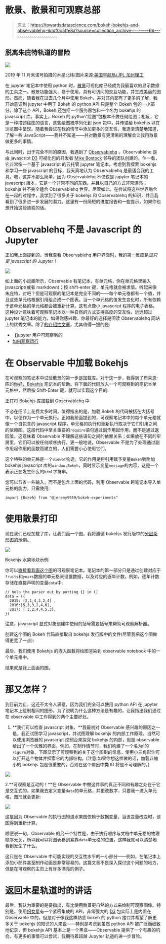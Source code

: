 # 散景、散景和可观察总部

> 原文：<https://towardsdatascience.com/bokeh-bokehjs-and-observablehq-6ddf0c5ffe8a?source=collection_archive---------66----------------------->

## 脱离朱庇特轨道的冒险

![](img/c208f84f78e5b07c762743973c056fb6.png)

2019 年 11 月朱诺号拍摄的木星北纬(图片来源:[美国宇航局/JPL 加州理工](https://photojournal.jpl.nasa.gov/catalog/PIA23442)

在 jupyter 笔记本中使用 python 时，[散景](https://bokeh.org)可视化库已经成为我最喜欢的显示数据的工具之一。散景功能强大，易于使用，具有可访问的交互功能，并生成美丽的图形。然而，随着我在过去几个月中使用 Bokeh，并对其内部有了更多的了解，我开始意识到 jupyter 中用于 Bokeh 的 python API 只是整个 Bokeh 包的一小部分。除了这个 API，Bokeh 还包括一个服务器包和一个名为 bokehjs 的 javascript 库。事实上，Bokeh 的 python“绘图”包根本不做任何绘图；相反，它是一种描述绘图的语言，这些绘图被序列化到 json 包中，并传递给 bokehjs 以在浏览器中呈现。随着我尝试在我的情节中添加更多的交互性，我逐渐清楚地知道，了解一些 JavaScript——我并不知道——并对散景有更清晰的理解会让我用散景做更多的事情。

与此同时，出于完全不同的原因，我遇到了 [Observablehq](https://observablehq.com) 。Observablehq 是由 javascript [D3](https://d3js.org) 可视化包的开发者 [Mike Bostock](https://bost.ocks.org/mike/) 领导的团队创建的。乍一看，它非常像一个基于 javascript 的云托管 jupyter 笔记本。考虑到我探索 bokehjs 和学习一些 javascript 的目标，我天真地认为 Observablehq 是最适合我的工具。嗯，这并不那么简单，因为 Observablehq 不仅仅是 jupyter 笔记本的 javascript 版本，它是一个非常不同的东西，并且以自己的方式非常漂亮；bokehjs 并不完全适合 Observablehq 世界。尽管如此，在尝试将这些世界融合在一起的过程中，我学到了很多关于 bokehjs 和 Observablehq 的知识，并且我看到了很多进一步发展的潜力。这里有一份简短的进度报告和一些提示，如果你也想开始这段旅程的话。

# Observablehq 不是 Javascript 的 Jupyter

正如我上面提到的，当我查看 Observablehq 用户界面时，我的第一反应是*这只是 javascript 的 Jupyter*！

![](img/c3a2ea52e55f7b2fa5ae31d336f095fc.png)

如上面的小动画所示，Observable 有笔记本，有单元格，你在单元格里输入 javascript(或者 markdown)；按 shift-enter 键，单元格就会被求值。听起来像朱庇特，对吧？但是可观察的笔记本是完全不同的——每个单元格都有一个值，并且这些单元格根据引用组合成一个图表。当一个单元格的值发生变化时，所有依赖于该单元格的单元格都会被重新计算。这有点像小 javascript 程序的电子表格。这种设计意味着可观察笔记本以一种自然的方式支持高度的交互性，远远超过 jupyter 笔记本的能力。如果你感兴趣，你最好的选择是阅读 Observablehq 网站上的优秀文章。除了[的介绍性文章](https://observablehq.com/@observablehq/user-manual)，尤其值得一提的是:

*   【jupyter 用户可观察到的
*   [如何观察运行](https://observablehq.com/@observablehq/how-observable-runs)

# 在 Observable 中加载 Bokehjs

在可观察的笔记本中试验散景的第一步是加载库。对于这一步，我得到了布莱恩·陈的[你好，Bokehjs](https://observablehq.com/@bryangingechen/hello-bokeh-js) 笔记本的帮助。将下面的代码放入一个可观察到的笔记本单元格中，然后按 Shift-Enter 键，就可以实现这个目的:

正在将 Bokehjs 库加载到 Observablehq 中

不必在细节上花费太多时间，值得指出的是，加载 Bokeh 的代码被括在大括号中，以便作为一个单元执行。正如我前面提到的，可观察笔记本中的每个单元格就像一个自包含的 javascript 程序，单元格的执行和重新执行取决于它们引用之间的依赖图。这段代码中至关重要的`require`语句通过副作用起作用，而不是通过返回值。这意味着 Observable 不理解这些语句之间的依赖关系；如果放在不同的牢房里，它们可以按任何顺序执行。更一般地说，Observable 不是为了处理通过副作用起作用的函数而建立的，人们需要小心使用它们。

这个特殊的单元格是一个`viewof`构造，它的作用是将引用赋予变量`Bokeh`到附加 bokehjs javascript 库的`window.Bokeh`，同时显示变量`message`的内容，这是一个表示正在发生什么的`html`字符串。

您可以节省一些输入，而不是包含上面的代码，利用 Observable 跨笔记本导入单元格的能力，只需使用:

```
import {Bokeh} from "@jeremy9959/bokeh-experiments"
```

# 使用散景打印

现在我们已经加载了库，让我们画一个图。我将遵循 bokehjs 发行版中的[分层条形图的示例。](https://github.com/bokeh/bokeh/tree/master/bokehjs/examples/hierarchical)

![](img/a6bce3c42c37d2f5de4b43355ab2d01f.png)

Bokehjs 水果地块示例

你可以[直接看我画这个图](https://observablehq.com/@jeremy9959/bokehjs-in-observable)的可观察笔记本。笔记本的第一部分只是通过创建对应于`fruits`和`years`数据的单元格来设置数据，以及对应的逐年计数。例如，逐年计数存储在直接声明的变量`data`中:

```
// help the parser out by putting {} in ()
data = ({
  2015: [2,1,4,3,2,4] ,
  2016:[5,3,3,2,4,6],
  2017: [ 3,2,4,4,5,3],
})
```

注意，javascript 显式对象创建中使用的括号需要括号来帮助可观察解析器。

创建这个图的 Bokeh 代码直接取自 bokehjs 发行版中的文件(尽管我把这个图做得更宽了一点):

最后，我们使用 Bokehjs 的嵌入函数将绘图渲染到 observable notebook 中的一个单元格中。

结果就是我上面画的图。

# 那又怎样？

到目前为止，这还不太令人满意，因为我们完全可以使用 python API 在 jupyter 笔记本上绘制相同的图形。为了说明为什么这种方法是有趣的，让我指出我们通过在 observable 中工作得到的两个主要好处。

1.  **我们可以检查 javascript 对象。**我最初对 Observable 感兴趣的原因之一是，我正试图学习 javascript，并试图理解 bokehjs 的内部工作原理。当然可以使用浏览器的 javascript 控制台来探究 bokehjs 的内部，但是 observable 给出了一个优雅的界面。例如，在制作情节时，我们构建了一个名为`P`的`Figure`对象。下图显示了可观察到的关于这个图形的信息，使用小三角形你可以打开这个物体并探索它的内部结构。(注意:如果你想这样做的话，加载非缩小的 bokehjs 包是很重要的，否则在这个输出中类 ID 将是不可理解的。)

![](img/444e87fb9fa1255a75b041e16e13c33d.png)

2.**可观察是互动的！**在 Observable 中做这件事的真正不同和有趣之处在于它是交互式的。如果我去定义变量`data`的单元格，并更改数字，只要我一进入单元格，图形就会更新:

![](img/56780855a5665b8785d2cd518a2e3b25.png)

这是因为 Observable 的执行图知道水果图依赖于数据变量，当该变量改变时，该图得到重新计算。

顺便说一句，Observable 的另一个特性是，由于执行顺序与文档中单元格的物理顺序无关，所以我可以将图表移到紧靠`data`单元格的位置，这样我就可以清楚地看到发生了什么。

这只是在 Observable 中可能实现的交互性水平的一小部分——例如，在笔记本上添加小部件甚至制作动画是非常容易的。这篇文章不是深入探讨这个问题的地方，但是在可观察的主页上有许多漂亮的例子。

# 返回木星轨道时的讲话

最后，我认为重要的是要指出，有比使用散景更自然的方式来绘制可观察图像。特别是，使用[织女星](https://vega.github.io/vega/)有一个紧密集成的 API，非常强大的 [D3](https://d3js.org/) 包实际上是内置在 Observable 中的。但是对于像我这样熟悉 bokeh 的 python 接口并希望了解更多关于 bokehjs 的知识的人来说——特别是考虑到虽然 python API 被广泛而细致地记录，但 bokehjs API 基本上是一个黑盒——Observable 提供了一个有趣的机会。有更多的事情可以尝试，我期待着超越 Jupyter 轨道的进一步冒险。